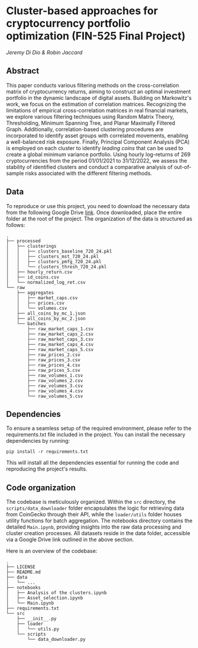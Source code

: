 # Cluster-based approaches for cryptocurrency portfolio optimization (FIN-525 Final Project)
 
*Jeremy Di Dio & Robin Jaccard*

## Abstract

This paper conducts various filtering methods on the cross-correlation matrix of cryptocurrency returns, aiming to construct an optimal investment portfolio in the dynamic landscape of digital assets. Building on Markowitz's work, we focus on the estimation of correlation matrices. Recognizing the limitations of empirical cross-correlation matrices in real financial markets, we explore various filtering techniques using Random Matrix Theory, Thresholding, Minimum Spanning Tree, and Planar Maximally Filtered Graph. Additionally, correlation-based clustering procedures are incorporated to identify asset groups with correlated movements, enabling a well-balanced risk exposure. Finally, Principal Component Analysis (PCA) is employed on each cluster to identify $\textit{leading coins}$ that can be used to create a global minimum variance portfolio. Using hourly log-returns of 269 cryptocurrencies from the period 01/01/2021 to 31/12/2022, we assess the stability of identified clusters and conduct a comparative analysis of out-of-sample risks associated with the different filtering methods.

## Data

To reproduce or use this project, you need to download the necessary data from the following Google Drive [link](https://drive.google.com/drive/folders/1RS8QV8xgJCwM1xmk-p1us-QkBD5quABq?usp=sharing). Once downloaded, place the entire folder at the root of the project. The organization of the data is structured as follows:


```
.
├── processed
│   ├── clusterings
│   │   ├── clusters_baseline_720_24.pkl
│   │   ├── clusters_mst_720_24.pkl
│   │   ├── clusters_pmfg_720_24.pkl
│   │   └── clusters_thresh_720_24.pkl
│   ├── hourly_return.csv
│   ├── id_coins.csv
│   └── normalized_log_ret.csv
└── raw
    ├── aggregates
    │   ├── market_caps.csv
    │   ├── prices.csv
    │   └── volumes.csv
    ├── all_coins_by_mc_1.json
    ├── all_coins_by_mc_2.json
    └── batches
        ├── raw_market_caps_1.csv
        ├── raw_market_caps_2.csv
        ├── raw_market_caps_3.csv
        ├── raw_market_caps_4.csv
        ├── raw_market_caps_5.csv
        ├── raw_prices_2.csv
        ├── raw_prices_3.csv
        ├── raw_prices_4.csv
        ├── raw_prices_5.csv
        ├── raw_volumes_1.csv
        ├── raw_volumes_2.csv
        ├── raw_volumes_3.csv
        ├── raw_volumes_4.csv
        └── raw_volumes_5.csv
```

## Dependencies

To ensure a seamless setup of the required environment, please refer to the requirements.txt file included in the project. You can install the necessary dependencies by running:
```console
pip install -r requirements.txt
```

This will install all the dependencies essential for running the code and reproducing the project's results.

## Code organization

The codebase is meticulously organized. Within the ```src``` directory, the ```scripts/data_downloader``` folder encapsulates the logic for retrieving data from CoinGecko through their API, while the ```loader/utils``` folder houses utility functions for batch aggregation. The notebooks directory contains the detailed ```Main.ipynb```, providing insights into the raw data processing and cluster creation processes. All datasets reside in the data folder, accessible via a Google Drive link outlined in the above section.

Here is an overview of the codebase:


```
.
├── LICENSE
├── README.md
├── data
│   └── ...
├── notebooks
│   ├── Analysis of the clusters.ipynb
│   ├── Asset_selection.ipynb
│   └── Main.ipynb
├── requirements.txt
└── src
    ├── __init__.py
    ├── loader
    │   └── utils.py
    └── scripts
        └── data_downloader.py
```





